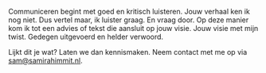Communiceren begint met goed en kritisch luisteren. Jouw verhaal ken ik nog niet. Dus vertel maar, ik luister graag. En vraag door. Op deze manier kom ik tot een advies of tekst die aansluit op jouw visie. Jouw visie met mijn twist. Gedegen uitgevoerd en helder verwoord.

Lijkt dit je wat? Laten we dan kennismaken. Neem contact met me op via [sam@samirahimmit.nl](mailto:sam@samirahimmit.nl). 
